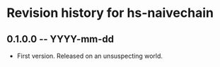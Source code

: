 # Revision history for hs-naivechain

## 0.1.0.0  -- YYYY-mm-dd

* First version. Released on an unsuspecting world.
